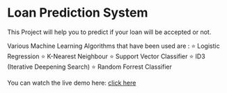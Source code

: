 # Loan Prediction System
This Project will help you to predict if your loan will be accepted or not.

Various Machine Learning Algorithms that have been used are :
 ⭐ Logistic Regression
 ⭐ K-Nearest Neighbour
 ⭐ Support Vector Classifier
 ⭐ ID3 (Iterative Deepening Search)
 ⭐ Random Forrest Classifier


You can watch the live demo here:
<a href="https://harsh7781-loan-prediction-loan-prediction-lyb37j.streamlit.app/" target="_blank">click here</a>
